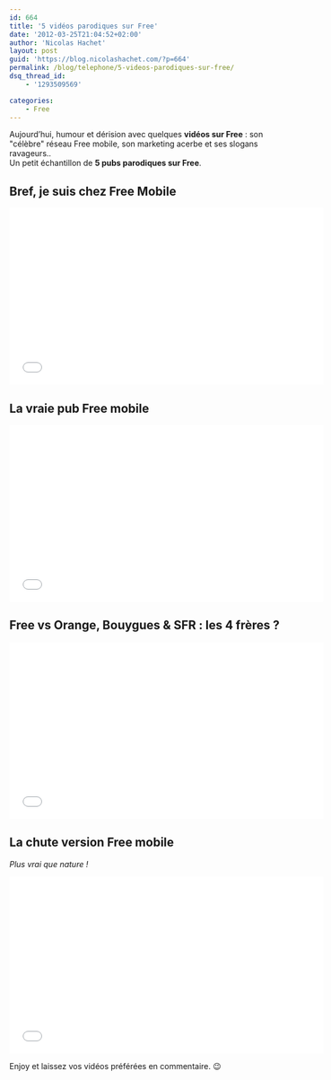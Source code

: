 ```yaml
---
id: 664
title: '5 vidéos parodiques sur Free'
date: '2012-03-25T21:04:52+02:00'
author: 'Nicolas Hachet'
layout: post
guid: 'https://blog.nicolashachet.com/?p=664'
permalink: /blog/telephone/5-videos-parodiques-sur-free/
dsq_thread_id:
    - '1293509569'

categories:
    - Free
---
```


Aujourd’hui, humour et dérision avec quelques **vidéos sur Free** : son "célèbre" réseau Free mobile, son marketing acerbe et ses slogans ravageurs..  
Un petit échantillon de **5 pubs parodiques sur Free**.

## Bref, je suis chez Free Mobile

<iframe allowfullscreen="allowfullscreen" frameborder="0" height="315" loading="lazy" src="//www.youtube.com/embed/sE0qng4u9QY" width="560"></iframe>

## La vraie pub Free mobile

<iframe allowfullscreen="allowfullscreen" frameborder="0" height="315" loading="lazy" src="//www.youtube.com/embed/T-wEFmSzVJc" width="560"></iframe>

## Free vs Orange, Bouygues &amp; SFR : les 4 frères ?

<iframe allowfullscreen="allowfullscreen" frameborder="0" height="315" loading="lazy" src="//www.youtube.com/embed/X4Q-9nUm3AU" width="560"></iframe>

## La chute version Free mobile

*Plus vrai que nature !*  
<iframe allowfullscreen="allowfullscreen" frameborder="0" height="315" loading="lazy" src="//www.youtube.com/embed/9_jcGaHSyEo" width="560"></iframe>

Enjoy et laissez vos vidéos préférées en commentaire. 😉
